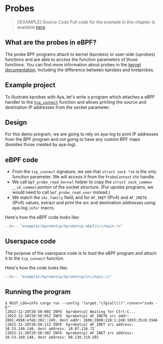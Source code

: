 # Probes

> [!EXAMPLE] Source Code
> Full code for the example in this chapter is available [here][source-code].

## What are the probes in eBPF?

The probe BPF programs attach to kernel (kprobes) or user-side (uprobes)
functions and are able to access the function parameters of those functions.
You can find more information about probes in the
[kernel documentation][kernel-docs], including the difference between kprobes
and kretprobes.

## Example project

To illustrate kprobes with Aya, let's write a program which
attaches a eBPF handler to the [`tcp_connect`][tcp-connect] function and allows
printing the source and destination IP addresses from the socket parameter.

## Design

For this demo program, we are going to rely on aya-log to print IP addresses
from the BPF program and not going to have any custom BPF maps (besides those
created by aya-log).

## eBPF code

- From the `tcp_connect` signature, we see that `struct sock *sk` is the only
  function parameter. We will access it from the `ProbeContext` ctx handle.
- We call `bpf_probe_read_kernel` helper to copy the
  `struct sock_common __sk_common` portion of the socket structure. (For uprobe
  programs, we would need to call `bpf_probe_read_user` instead.)
- We match the `skc_family` field, and for `AF_INET` (IPv4) and `AF_INET6`
  (IPv6) values, extract and print the src and destination addresses using
  aya-log `info!` macro.

Here's how the eBPF code looks like:

```rust linenums="1" title="kprobetcp-ebpf/src/main.rs"
--8<-- "examples/kprobetcp/kprobetcp-ebpf/src/main.rs"
```

## Userspace code

The purpose of the userspace code is to load the eBPF program and attach it to the
`tcp_connect` function.

Here's how the code looks like:

```rust linenums="1" title="kprobetcp/src/main.rs"
--8<-- "examples/kprobetcp/kprobetcp/src/main.rs"
```

## Running the program

<!-- markdownlint-disable MD013 -->

```console
$ RUST_LOG=info cargo run --config 'target."cfg(all())".runner="sudo -E"'
[2022-12-28T20:50:00Z INFO  kprobetcp] Waiting for Ctrl-C...
[2022-12-28T20:50:05Z INFO  kprobetcp] AF_INET6 src addr: 2001:4998:efeb:282::249, dest addr: 2606:2800:220:1:248:1893:25c8:1946
[2022-12-28T20:50:11Z INFO  kprobetcp] AF_INET src address: 10.53.149.148, dest address: 10.87.116.72
[2022-12-28T20:50:30Z INFO  kprobetcp] AF_INET src address: 10.53.149.148, dest address: 98.138.219.201
```

<!-- markdownlint-enable MD013 -->

[source-code]: https://github.com/aya-rs/book/tree/main/examples/kprobetcp
[kernel-docs]: https://docs.kernel.org/trace/kprobes.html
[tcp-connect]: https://elixir.bootlin.com/linux/latest/source/net/ipv4/tcp_output.c#L3837
